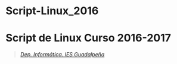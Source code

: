 # Script-Linux_2016
# Script de Linux Curso 2016-2017

>*[Dep. Informática. IES Guadalpeña](http://informatica.xn--iesguadalpea-khb.es/)*
